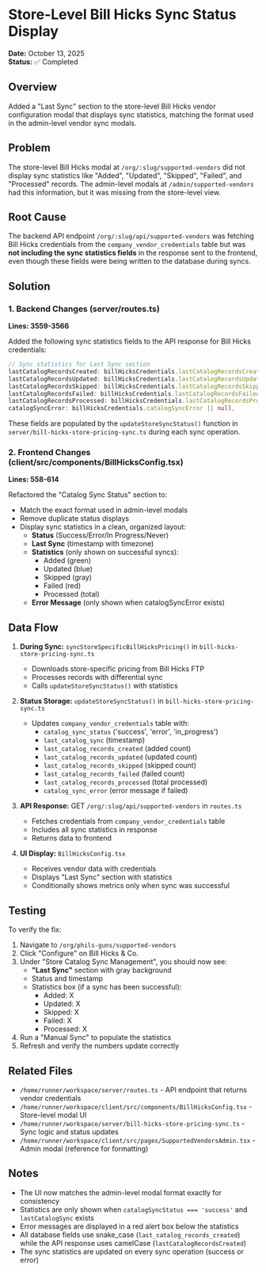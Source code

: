 # Store-Level Bill Hicks Sync Status Display

**Date:** October 13, 2025  
**Status:** ✅ Completed

## Overview
Added a "Last Sync" section to the store-level Bill Hicks vendor configuration modal that displays sync statistics, matching the format used in the admin-level vendor sync modals.

## Problem
The store-level Bill Hicks modal at `/org/:slug/supported-vendors` did not display sync statistics like "Added", "Updated", "Skipped", "Failed", and "Processed" records. The admin-level modals at `/admin/supported-vendors` had this information, but it was missing from the store-level view.

## Root Cause
The backend API endpoint `/org/:slug/api/supported-vendors` was fetching Bill Hicks credentials from the `company_vendor_credentials` table but was **not including the sync statistics fields** in the response sent to the frontend, even though these fields were being written to the database during syncs.

## Solution

### 1. Backend Changes (server/routes.ts)
**Lines: 3559-3566**

Added the following sync statistics fields to the API response for Bill Hicks credentials:

```typescript
// Sync statistics for Last Sync section
lastCatalogRecordsCreated: billHicksCredentials.lastCatalogRecordsCreated || 0,
lastCatalogRecordsUpdated: billHicksCredentials.lastCatalogRecordsUpdated || 0,
lastCatalogRecordsSkipped: billHicksCredentials.lastCatalogRecordsSkipped || 0,
lastCatalogRecordsFailed: billHicksCredentials.lastCatalogRecordsFailed || 0,
lastCatalogRecordsProcessed: billHicksCredentials.lastCatalogRecordsProcessed || 0,
catalogSyncError: billHicksCredentials.catalogSyncError || null,
```

These fields are populated by the `updateStoreSyncStatus()` function in `server/bill-hicks-store-pricing-sync.ts` during each sync operation.

### 2. Frontend Changes (client/src/components/BillHicksConfig.tsx)
**Lines: 558-614**

Refactored the "Catalog Sync Status" section to:
- Match the exact format used in admin-level modals
- Remove duplicate status displays
- Display sync statistics in a clean, organized layout:
  - **Status** (Success/Error/In Progress/Never)
  - **Last Sync** (timestamp with timezone)
  - **Statistics** (only shown on successful syncs):
    - Added (green)
    - Updated (blue)
    - Skipped (gray)
    - Failed (red)
    - Processed (total)
  - **Error Message** (only shown when catalogSyncError exists)

## Data Flow

1. **During Sync:** `syncStoreSpecificBillHicksPricing()` in `bill-hicks-store-pricing-sync.ts`
   - Downloads store-specific pricing from Bill Hicks FTP
   - Processes records with differential sync
   - Calls `updateStoreSyncStatus()` with statistics

2. **Status Storage:** `updateStoreSyncStatus()` in `bill-hicks-store-pricing-sync.ts`
   - Updates `company_vendor_credentials` table with:
     - `catalog_sync_status` ('success', 'error', 'in_progress')
     - `last_catalog_sync` (timestamp)
     - `last_catalog_records_created` (added count)
     - `last_catalog_records_updated` (updated count)
     - `last_catalog_records_skipped` (skipped count)
     - `last_catalog_records_failed` (failed count)
     - `last_catalog_records_processed` (total processed)
     - `catalog_sync_error` (error message if failed)

3. **API Response:** GET `/org/:slug/api/supported-vendors` in `routes.ts`
   - Fetches credentials from `company_vendor_credentials` table
   - Includes all sync statistics in response
   - Returns data to frontend

4. **UI Display:** `BillHicksConfig.tsx`
   - Receives vendor data with credentials
   - Displays "Last Sync" section with statistics
   - Conditionally shows metrics only when sync was successful

## Testing

To verify the fix:

1. Navigate to `/org/phils-guns/supported-vendors`
2. Click "Configure" on Bill Hicks & Co.
3. Under "Store Catalog Sync Management", you should now see:
   - **"Last Sync"** section with gray background
   - Status and timestamp
   - Statistics box (if a sync has been successful):
     - Added: X
     - Updated: X
     - Skipped: X
     - Failed: X
     - Processed: X
4. Run a "Manual Sync" to populate the statistics
5. Refresh and verify the numbers update correctly

## Related Files

- `/home/runner/workspace/server/routes.ts` - API endpoint that returns vendor credentials
- `/home/runner/workspace/client/src/components/BillHicksConfig.tsx` - Store-level modal UI
- `/home/runner/workspace/server/bill-hicks-store-pricing-sync.ts` - Sync logic and status updates
- `/home/runner/workspace/client/src/pages/SupportedVendorsAdmin.tsx` - Admin modal (reference for formatting)

## Notes

- The UI now matches the admin-level modal format exactly for consistency
- Statistics are only shown when `catalogSyncStatus === 'success'` and `lastCatalogSync` exists
- Error messages are displayed in a red alert box below the statistics
- All database fields use snake_case (`last_catalog_records_created`) while the API response uses camelCase (`lastCatalogRecordsCreated`)
- The sync statistics are updated on every sync operation (success or error)












